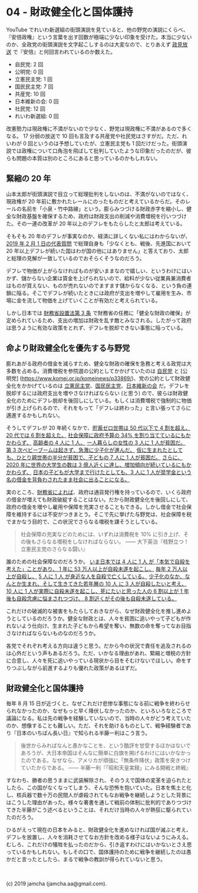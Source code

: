 

# 04 - 財政健全化と国体護持

YouTube でれいわ新選組の街頭演説を見ていると、他の野党の演説にくらべ、『安倍政権』という言葉を出す回数が極端に少ない印象を受けた。本当に少ないのか、全政党の街頭演説を文字起こしするのは大変なので、とりあえず [政見放送](https://www.buzzfeed.com/jp/kotahatachi/text-2019-seiken) で『安倍』と何回言われているのか数えた。

- 自民党: 2 回
- 公明党: 0 回
- 立憲民主党: 1 回
- 国民民主党: 7 回
- 共産党: 10 回
- 日本維新の会: 0 回
- 社民党: 12 回
- れいわ新選組: 0 回

改憲勢力は現政権に不満がないので少なく、野党は現政権に不満があるので多くなる。 17 分弱の放送で 10 回も言及する共産党や社民党はさすがだ。ただ、れいわが 0 回というのは予想していたが、立憲民主党も 1 回だけだった。街頭演説では政権について口角泡を飛ばして批判していたような印象だったのだが、彼らも問題の本質は別のところにあると思っているのかもしれない。

## 緊縮の 20 年

山本太郎が街頭演説で目立って総理批判をしないのは、不満がないのではなく、現政権が 20 年前に敷かれたレールにのったものだと考えているからだ。そのレールの名前を「小泉・竹中路線」という。膨らみつづける財政赤字を縮小し、健全な財政基盤を確保するため、政府は財政支出の削減や消費増税を行いつづけた。その一連の改革が 20 年以上のデフレをもたらしたと太郎は考えている。

そもそも 20 年のデフレが事実なのか、経済に詳しくない私にはわからないが、 [2019 年 2 月 1 日の代表質問](https://youtu.be/cHKeRLdtb_c?t=714) で総理自身も「少なくとも、戦後、先進国において 20 年以上デフレが続いた国はわが国の他にはありません」と答えており、太郎と総理の見解が一致しているのでおそらくそうなのだろう。

デフレで物価が上がらなければものが安いままなので嬉しい、というわけにはいかず、儲からない企業は賃金を上げられないので、給料が少ない従業員兼消費者はものが買えない、ものが売れないのでますます儲からなくなる、という負の連鎖に陥る。そこでデフレが続いたときには政府が支出を増やして雇用を生み、市場に金を流して物価を上げていくことが有効だと考えられている。

しかし日本では [財務省設置法第 3 条](https://www.kantei.go.jp/jp/cyuo-syocho/990427honbu/zaimu-h.html) で財務省の任務に「健全な財政の確保」が定められているため、支出の増加は財政を乱す敵とみなされる。したがって政府は思うように有効な政策をとれず、デフレを脱却できない事態に陥っている。

## 命より財政健全化を優先する与野党

膨れあがる政府の借金を減らすため、健全な財政の確保を急務と考える政党は大多数を占める。消費増税を参院選の公約としてかかげていたのは [自民党](https://www.tokyo-np.co.jp/article/senkyo/kokusei201907/kou/CK2019070302100032.html) と [公明党] (https://www.komei.or.jp/komeinews/p33869/)、党の公約として財政健全化をかかげているのは [立憲民主党](https://cdp-japan.jp/policy/01)、[国民民主党](https://www.dpfp.or.jp/about-dpfp/policies)、[日本維新の会](https://o-ishin.jp/policy/act04/) だ。デフレを脱却するには政府支出を増やさなければならない (と思う) ので、彼らは財政健全化のためにデフレ脱却を後回しにしている。もしくは消費増税で強制的に物価が引き上げられるので、それをもって「デフレは終わった」と言い張ってさらに邁進するかもしれない。

そうしてデフレが 20 年続くなかで、[貯蓄ゼロ世帯は 50 代以下で 4 割を超え、 20 代では 6 割を超えた。](https://www.taro-yamamoto.jp/national-diet/7738/attachment/%E5%B9%B4%E9%BD%A2%E5%88%A5%E3%81%AE%E8%B2%AF%E8%93%84%E3%82%BC%E3%83%AD%E4%B8%96%E5%B8%AF) [社会保障に政府予算の 34% を割り当てているにもかかわらず、](https://www.jiji.com/jc/graphics?p=ve_pol_yosanzaisei20181221j-01-w450) [高齢者の 4 人に 1 人、](https://toyokeizai.net/articles/-/221708?page=4) [一人暮らしの女性の 3 人に 1 人が貧困だ。](https://www.mizuho-ir.co.jp/publication/contribution/2018/denkirengo1801_01.html) [第 3 次ベビーブームは起きず、急激に少子化が進んだ。](https://ja.wikipedia.org/wiki/%E5%9B%A3%E5%A1%8A%E3%82%B8%E3%83%A5%E3%83%8B%E3%82%A2#%E6%B6%88%E3%81%88%E3%81%9F%E7%AC%AC%E4%B8%89%E6%AC%A1%E3%83%99%E3%83%93%E3%83%BC%E3%83%96%E3%83%BC%E3%83%A0) [仮に生まれたとしても、ひとり親世帯の半分が貧困で、子どもの 7 人に 1 人が貧困だ。](https://toyokeizai.net/articles/-/221708) [さらに、2020 年に世界の大学生の数は 3 億人近くに達し、増加傾向が続いているにもかかわらず、](https://www.kantei.go.jp/jp/singi/kyouikusaisei/bunka/dai1/dai3/siryou1.pdf) [日本の子どもが大学まで行けたとしても、3 人に 1 人が奨学金という名の借金を背負わされたまま社会に出ることになる。](https://www.jasso.go.jp/about/ir/minkari/\_\_icsFiles/afieldfile/2019/03/25/31minkari_ir_2.pdf)

実のところ、[財務省によれば](https://www.mof.go.jp/about_mof/other/other/rating/p140430.htm)、政府は通貨発行権を持っているので、いくら政府の借金が増えても財政破綻することはない。だから財政健全化を後回しにして、政府の借金を増やし雇用や保障を充実させることもできる。しかし借金で社会保障を維持するには不安がつきまとう。そこで先に挙げた与野党は、社会保障を税でまかなう目的で、この状況でさらなる増税を課そうとしている。

> 社会保障の充実などのためには、いずれは消費税を 10% に引き上げ、その後もさらなる増税をしなければならない。 ―― 大下英治『枝野立つ！立憲民主党のさらなる闘い』

誰のための社会保障なのだろうか。 [いま日本では 4 人に 1 人 が「本気で自殺を考えた」ことがあり、 1 年に 53 万人以上が自殺未遂を起こし、](https://www.nippon-foundation.or.jp/media/archives/2018/news/pr/2016/img/102/2.pdf) [毎年 2 万人以上が自殺し、](https://www.npa.go.jp/safetylife/seianki/jisatsu/H30/H30_jisatunojoukyou.pdf) [5 人に 1 人 が身近な人を自殺で亡くしている。](https://www.nippon-foundation.or.jp/media/archives/2018/news/pr/2016/img/102/2.pdf) [少子化のなか、なんとか生まれ、そして生きてきた若年層の 10 人 に 3 人が自殺したいと考え、 10 人に 1 人が実際に自殺未遂を起こし、死にたいと思った人の 6 割以上が 1 年後も自殺念慮に悩まされつづけ、 8 割近くがその後も自殺未遂している。](https://www.nippon-foundation.or.jp/app/uploads/2019/03/wha_pro_sui_mea_10-1.pdf)

これだけの破滅的な被害をもたらしておきながら、なぜ財政健全化を推し進めようとしているのだろうか。健全な財政とは、人々を貧困に追いやって子どもが作れないよう仕向け、生まれた子どもから希望を奪い、無数の命を奪ってなお目指さなければならないものなのだろうか。

各党でそれぞれ考える方向は違うと思う。だから今の状況で責任を追及されるのは心外だという声もあるだろう。ただ、いかなる理由があれ、緊縮と増税の方針に合意し、人々を死に追いやっている現状から目をそむけないでほしい。命をすりつぶしながら前進するよりも優れた政策があるはずだ。

## 財政健全化と国体護持

毎年 8 月 15 日が近づくと、なぜこれだけ悲惨な事態になる前に戦争を終わらせられなかったのか、なぜもっと早く降伏しなかったのか、といろいろなところで議論になる。私は先の戦争を経験していないので、当時の人々がどう考えていたのか、想像することも難しい。ただ、それを助けるものとして、戦争経験者であり『日本のいちばん長い日』で知られる半藤一利はこう言う。

> 後世からみればなんと愚かなことを、という酷評を甘受するほかはないであろうが、大日本帝国はそんなに簡単に白旗を掲げるわけにはいかなかったのである。なぜなら、アメリカが頑強に「無条件降伏」政策を突きつけていたからである。 ―― 半藤一利『「昭和天皇実録」にみる開戦と終戦』

すなわち、勝者の思うままに武装解除され、そのうえで国体の変革を迫られたとしたら、この国がなくなってしまう、そんな恐怖を抱いていた。日本を焦土と化し、核兵器で数十万の民間人が虐殺されてもなお戦争を継続しようとした背景にはこうした理由があった。様々な著書を通して戦前の体制に批判的でありつづけてきた半藤がこう述べるということは、それだけ当時の人々が熱狂に駆られていたのだろう。

ひるがえって現在の日本をみると、財政健全化を進めなければ国が滅ぶと考え、デフレを放置し、人々を消耗させてなお方針を改める様子はないようにみえる。むしろ、これだけの犠牲を払ったのだから、引き返すわけにはいかないとさえ思っているかもしれない。もしその口で、国体護持のために戦争を継続したのは愚かだと言ったとしたら、まるで戦争の教訓が得られていないと思う。

<br>
<br>
(c) 2019 jamcha (jamcha.aa@gmail.com).

